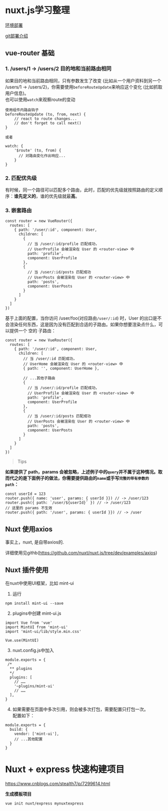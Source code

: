 # nuxt.js学习整理
[环境部署](https://juejin.im/post/5a24df9ef265da43133cfb2e)

[git部署介绍](https://github.com/wmui/web-deploy/blob/master/httpsbu-shu.md)
## vue-router 基础
### 1. /users/1 -> /users/2  目的地和当前路由相同
如果目的地和当前路由相同，只有参数发生了改变 (比如从一个用户资料到另一个 /users/1 -> /users/2)，你需要使用` beforeRouteUpdate `来响应这个变化 (比如抓取用户信息)。    
也可以使用` watch `来观察route的变动
```
使用组件内路由钩子
beforeRouteUpdate (to, from, next) {
    // react to route changes...
    // don't forget to call next()
}

或者

watch: {
    '$route' (to, from) {
      // 对路由变化作出响应...
    }
}

```

### 2. 匹配优先级
有时候，同一个路径可以匹配多个路由，此时，匹配的优先级就按照路由的定义顺序：**谁先定义的**，谁的优先级就最**高**。

### 3. 嵌套路由
```
const router = new VueRouter({
  routes: [
    { path: '/user/:id', component: User,
      children: [
        {
          // 当 /user/:id/profile 匹配成功，
          // UserProfile 会被渲染在 User 的 <router-view> 中
          path: 'profile',
          component: UserProfile
        },
        {
          // 当 /user/:id/posts 匹配成功
          // UserPosts 会被渲染在 User 的 <router-view> 中
          path: 'posts',
          component: UserPosts
        }
      ]
    }
  ]
})
```
基于上面的配置，当你访问 /user/foo(对应路由`/user/:id`) 时，User 的出口是不会渲染任何东西，这是因为没有匹配到合适的子路由。如果你想要渲染点什么，可以提供一个 空的 子路由：

```
const router = new VueRouter({
  routes: [
    { path: '/user/:id', component: User,
      children: [
        // 当 /user/:id 匹配成功，
        // UserHome 会被渲染在 User 的 <router-view> 中
        { path: '', component: UserHome },

        // ...其他子路由
        {
          // 当 /user/:id/profile 匹配成功，
          // UserProfile 会被渲染在 User 的 <router-view> 中
          path: 'profile',
          component: UserProfile
        },
        {
          // 当 /user/:id/posts 匹配成功
          // UserPosts 会被渲染在 User 的 <router-view> 中
          path: 'posts',
          component: UserPosts
        }
      ]
    }
  ]
})
```
> Tips   

**如果提供了 path，params 会被忽略，上述例子中的` query `并不属于这种情况。取而代之的是下面例子的做法，你需要提供路由的` name `或手写`完整的带有参数的 path`：**
```
const userId = 123
router.push({ name: 'user', params: { userId }}) // -> /user/123
router.push({ path: `/user/${userId}` }) // -> /user/123
// 这里的 params 不生效
router.push({ path: '/user', params: { userId }}) // -> /user
```

## Nuxt 使用axios 
事实上，nuxt, 是自带axios的.    

详细使用见githb(https://github.com/nuxt/nuxt.js/tree/dev/examples/axios)

## Nuxt 插件使用
在nuxt中使用UI框架，比如 mint-ui
1. 运行
```
npm install mint-ui --save
```
2. plugins中创建 mint-ui.js
```
import Vue from 'vue'
import MintUI from 'mint-ui'
import 'mint-ui/lib/style.min.css'

Vue.use(MintUI)
```

3. nuxt.config.js中加入
```
module.exports = {
 /*
  ** plugins
  */
  plugins: [
    // ……
    '~plugins/mint-ui'
    // ……
  ],
}
```

4. 如果需要在页面中多次引用，则会被多次打包，需要配置只打包一次。    
配置如下：
```
module.exports = {
  build: {
    vendor: ['mint-ui'],
    // ...其他配置
  }
}
```
# Nuxt + express 快速构建项目
https://www.cnblogs.com/stealth7/p/7299614.html


**生成模板项目**

```
vue init nuxt/express mynuxtexpress
```
